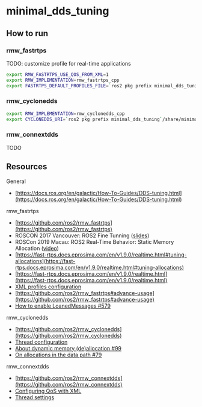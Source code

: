 # minimal_dds_tuning

## How to run

### rmw_fastrtps

TODO: customize profile for real-time applications

```bash
export RMW_FASTRTPS_USE_QOS_FROM_XML=1
export RMW_IMPLEMENTATION=rmw_fastrtps_cpp
export FASTRTPS_DEFAULT_PROFILES_FILE=`ros2 pkg prefix minimal_dds_tuning`/share/minimal_dds_tuning/dds_profiles/rmw_fastrtps/REALTIME_FASTRTPS_PROFILES.xml
```

### rmw_cyclonedds

```bash
export RMW_IMPLEMENTATION=rmw_cyclonedds_cpp
export CYCLONEDDS_URI=`ros2 pkg prefix minimal_dds_tuning`/share/minimal_dds_tuning/dds_profiles/rmw_cyclonedds/cyclonedds.xml
```

### rmw_connextdds

TODO

## Resources

General
- [https://docs.ros.org/en/galactic/How-To-Guides/DDS-tuning.html](https://docs.ros.org/en/galactic/How-To-Guides/DDS-tuning.html)

rmw_fastrtps
- [https://github.com/ros2/rmw_fastrtps](https://github.com/ros2/rmw_fastrtps)
- ROSCON 2017 Vancouver: ROS2 Fine Tunning ([slides](https://roscon.ros.org/2017/presentations/ROSCon%202017%20ROS2%20Fine%20Tuning.pdf))
- ROSCon 2019 Macau: ROS2 Real-Time Behavior: Static Memory Allocation ([video](https://vimeo.com/379127767))
- [https://fast-rtps.docs.eprosima.com/en/v1.9.0/realtime.html#tuning-allocations](https://fast-rtps.docs.eprosima.com/en/v1.9.0/realtime.html#tuning-allocations)
- [https://fast-rtps.docs.eprosima.com/en/v1.9.0/realtime.html](https://fast-rtps.docs.eprosima.com/en/v1.9.0/realtime.html)
- [XML profiles configuration](https://fast-rtps.docs.eprosima.com/en/v1.9.0/xmlprofiles.html)
- [https://github.com/ros2/rmw_fastrtps#advance-usage](https://github.com/ros2/rmw_fastrtps#advance-usage)
- [How to enable LoanedMessages #579](https://github.com/ros2/rmw_fastrtps/issues/596)

rmw_cyclonedds
- [https://github.com/ros2/rmw_cyclonedds](https://github.com/ros2/rmw_cyclonedds)
- [Thread configuration](https://github.com/eclipse-cyclonedds/cyclonedds/blob/master/docs/manual/config.rst#thread-configuration)
- [About dynamic memory (de)allocation #99](https://github.com/eclipse-cyclonedds/cyclonedds/issues/99)
- [On allocations in the data path #79](https://github.com/ros2/rmw_cyclonedds/issues/79)

rmw_connextdds
- [https://github.com/ros2/rmw_connextdds](https://github.com/ros2/rmw_connextdds)
- [Configuring QoS with XML](https://community.rti.com/static/documentation/connext-dds/5.2.0/doc/manuals/connext_dds/html_files/RTI_ConnextDDS_CoreLibraries_UsersManual/Content/UsersManual/QoS_Profiles.htm#xmlconfiguration_1275484337_389138)
- [Thread settings](https://community.rti.com/static/documentation/connext-dds/5.2.0/doc/manuals/connext_dds/html_files/RTI_ConnextDDS_CoreLibraries_UsersManual/index.htm#UsersManual/ConfigThreadSettings_XML.htm#threading_3235324107_773338)